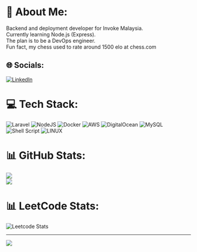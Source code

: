 # 💫 About Me:
Backend and deployment developer for Invoke Malaysia. 
<br>Currently learning Node.js (Express).
<br>The plan is to be a DevOps engineer. 
<br>Fun fact, my chess used to rate around 1500 elo at chess.com


## 🌐 Socials:
[![LinkedIn](https://img.shields.io/badge/LinkedIn-%230077B5.svg?logo=linkedin&logoColor=white)](https://linkedin.com/in/amir-aini-174437171) 

# 💻 Tech Stack:
![Laravel](https://img.shields.io/badge/laravel-%23FF2D20.svg?style=for-the-badge&logo=laravel&logoColor=white) ![NodeJS](https://img.shields.io/badge/node.js-6DA55F?style=for-the-badge&logo=node.js&logoColor=white) ![Docker](https://img.shields.io/badge/docker-%230db7ed.svg?style=for-the-badge&logo=docker&logoColor=white) ![AWS](https://img.shields.io/badge/AWS-%23FF9900.svg?style=for-the-badge&logo=amazon-aws&logoColor=white) ![DigitalOcean](https://img.shields.io/badge/DigitalOcean-%230167ff.svg?style=for-the-badge&logo=digitalOcean&logoColor=white) ![MySQL](https://img.shields.io/badge/mysql-%2300f.svg?style=for-the-badge&logo=mysql&logoColor=white) ![Shell Script](https://img.shields.io/badge/shell_script-%23121011.svg?style=for-the-badge&logo=gnu-bash&logoColor=white) ![LINUX](https://img.shields.io/badge/Linux-FCC624?style=for-the-badge&logo=linux&logoColor=black)
# 📊 GitHub Stats:
![](https://github-readme-stats.vercel.app/api?username=AmirAini&theme=city_light&hide_border=false&include_all_commits=false&count_private=true)<br/>
![](https://github-readme-stats.vercel.app/api/top-langs/?username=AmirAini&theme=city_light&hide_border=false&include_all_commits=false&count_private=true&layout=compact)
# 📊 LeetCode Stats: 
![Leetcode Stats](https://leetcard.jacoblin.cool/AmirAini)

---
[![](https://visitcount.itsvg.in/api?id=AmirAini&icon=0&color=0)](https://visitcount.itsvg.in)

<!-- Proudly created with GPRM ( https://gprm.itsvg.in ) -->
